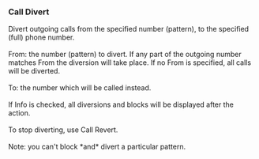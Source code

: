 ### Call Divert

Divert outgoing calls from the specified number (pattern), to the
specified (full) phone number.\
\
From: the number (pattern) to divert. If any part of the outgoing number
matches From the diversion will take place. If no From is specified, all
calls will be diverted.\
\
To: the number which will be called instead.\
\
If Info is checked, all diversions and blocks will be displayed after
the action.\
\
To stop diverting, use Call Revert.\
\
Note: you can\'t block \*and\* divert a particular pattern.
